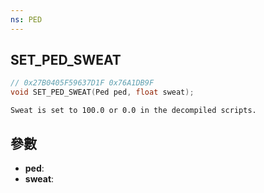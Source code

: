 ```yaml
---
ns: PED
---
```

## SET_PED_SWEAT

```c
// 0x27B0405F59637D1F 0x76A1DB9F
void SET_PED_SWEAT(Ped ped, float sweat);
```

```
Sweat is set to 100.0 or 0.0 in the decompiled scripts.  
```

## 參數
* **ped**: 
* **sweat**: 

